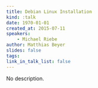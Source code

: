 ```yaml
---
title: Debian Linux Installation
kind: :talk
date: 1970-01-01
created_at: 2015-07-11
speakers:
    - Michael Riebe
author: Matthias Beyer
slides: false
tags:
link_in_talk_list: false
---
```


No description.
